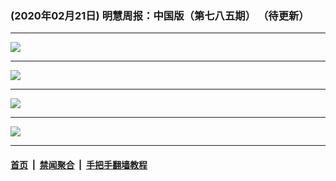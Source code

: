 ### (2020年02月21日) 明慧周报：中国版（第七八五期） （待更新）

---

<img src="http://qikan.minghui.org/mhqkpage/qikanimage/2020/02/21/mhzb_785_pdf-online1.png"/><hr/>
<img src="http://qikan.minghui.org/mhqkpage/qikanimage/2020/02/21/mhzb_785_pdf-online2.png"/><hr/>
<img src="http://qikan.minghui.org/mhqkpage/qikanimage/2020/02/21/mhzb_785_pdf-online3.png"/><hr/>
<img src="http://qikan.minghui.org/mhqkpage/qikanimage/2020/02/21/mhzb_785_pdf-online4.png"/><hr/>


#### [首页](../../../..) &nbsp;|&nbsp; [禁闻聚合](https://github.com/gfw-breaker/banned-news) &nbsp;|&nbsp; [手把手翻墙教程](https://github.com/gfw-breaker/guides) 
